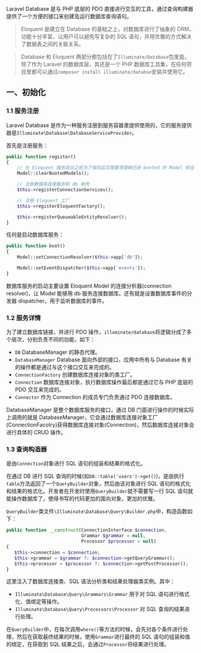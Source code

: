 Laravel Database 是与 PHP 底层的 PDO 直接进行交互的工具，通过查询构建器提供了一个方便的接口来创建及运行数据库查询语句。

> Eloquent 是建立在 Database 的基础之上，对数据库进行了抽象的 ORM，功能十分丰富，让用户可以避免写复杂的 SQL 语句，并用优雅的方式解决了数据表之间的关联关系。

> Database 和 Eloquent 两部分都包括在了`Illuminate/Database`包里面，除了作为 Laravel 的数据库层，其还是一个 PHP 数据库工具集，在任何项目里都可以通过`composer install illuminate/databse`安装并使用它。

## 一、初始化

### 1.1 服务注册

Laravel Database 是作为一种服务注册到服务容器里提供使用的，它的服务提供器是`Illuminate\Database\DatabaseServiceProvider`。

首先是注册服务：

```PHP
public function register()
{
    // 在 Eloquent 服务启动之前为了保险起见需要清理掉已经 booted 的 Model 和全局查询作用域
    Model::clearBootedModels();

    // 注册数据库连接服务和 db 单例
    $this->registerConnectionServices();

    // 注册 Eloquent 工厂
    $this->registerEloquentFactory();

    $this->registerQueueableEntityResolver();
}
```

任何是启动数据库服务：

```php
public function boot()
{
    Model::setConnectionResolver($this->app['db']);

    Model::setEventDispatcher($this->app['events']);
}
```

数据库服务的启动主要设置 Eloquent Model 的连接分析器(connection resolver)，让 Model 能够用 db 服务连接数据库。还有就是设置数据库事件的分发器 dispatcher，用于监听数据库的事件。

### 1.2 服务详情

为了建立数据库链接，并进行 PDO 操作，`illuminate/database`将逻辑分成了多个层次，分别负责不同的功能，如下：

* `DB` DatabaseManager 的静态代理。
* `DatabaseManager` Database 面向外部的接口，应用中所有与 Database 有关的操作都是通过与这个接口交互来完成的。
* `ConnectionFactory` 创建数据库连接对象的类工厂。
* `Connection` 数据库连接对象，执行数据库操作最后都是通过它与 PHP 底层的 PDO 交互来完成的。
* `Connector` 作为 Connection 的成员专门负责通过 PDO 连接数据库。

DatabaseManager 是整个数据库服务的接口，通过 DB 门面进行操作的时候实际上调用的就是 DatabaseManager，它会通过数据库连接对象工厂(ConnectionFacotry)获得数据库连接对象(Connection)，然后数据库连接对象会进行具体的 CRUD 操作。

### 1.3 查询构造器

是由`Connection`对象进行 SQL 语句的组装和结果的格式化。

在通过 DB 进行 SQL 查询的时候(如`DB::table('users')->get()`)，是由执行`table`方法返回了一个`QueryBuilder`对象，然后由该对象进行 SQL 语句的格式化和结果的格式化。开发者在开发时使用`QueryBuilder`就不需要写一行 SQL 语句就能操作数据库了，使得书写的代码更加的面向对象，更加的优雅。

`QueryBuilder`类文件`\Illuminate\Database\Query\Builder.php`中，构造函数如下：

```php
public function __construct(ConnectionInterface $connection,
                            Grammar $grammar = null,
                            Processor $processor = null)
{
   $this->connection = $connection;
   $this->grammar = $grammar ?: $connection->getQueryGrammar();
   $this->processor = $processor ?: $connection->getPostProcessor();
}
```

这里注入了数据库连接类、SQL 语法分析类和结果处理器类实例。其中：

* `Illuminate\Database\Query\Grammars\Grammar` 用于对 SQL 语句进行格式化、值绑定等操作。
* `Illuminate\Database\Query\Processors\Processor` 对 SQL 查询的结果进行处理。

在`QueryBuilder`中，在每次调用`where()`等方法的时候，会先对各个条件进行处理，然后在获取最终结果的时候，使用`Grammar`进行最终的 SQL 语句的组装和值的绑定，在获取到 SQL 结果之后，会通过`Processor`将结果进行处理。

